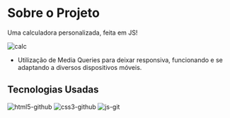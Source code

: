 # Sobre o Projeto

Uma calculadora personalizada, feita em JS!

![calc](https://user-images.githubusercontent.com/77819811/146445139-81dd98c0-8880-4af4-a01d-8e63aca9c7f5.jpg)

* Utilização de Media Queries para deixar responsiva, funcionando e se adaptando a diversos dispositivos móveis.

## Tecnologias Usadas

![html5-github](https://user-images.githubusercontent.com/77819811/145780100-2082102a-c849-43ad-8c8a-6e4aba4c93f2.png)
![css3-github](https://user-images.githubusercontent.com/77819811/145780205-4b7260de-2ca6-4294-9220-fd8d71a4ec62.png)
![js-git](https://user-images.githubusercontent.com/77819811/146499840-7f25e1ad-3b58-44e4-9478-7b8bc0975647.png)

